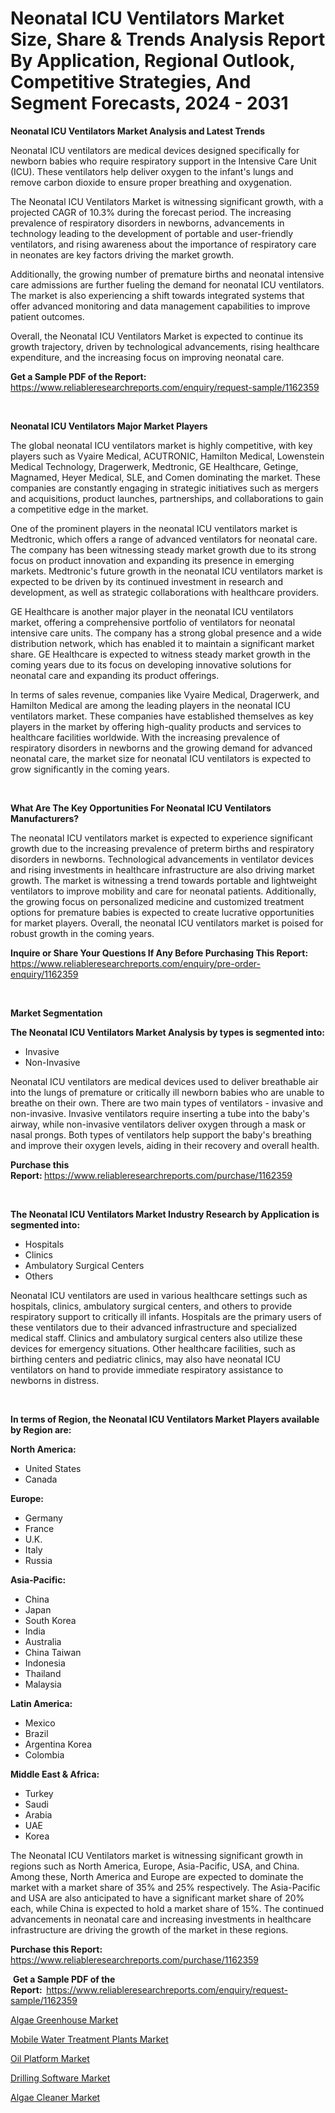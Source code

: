 <p><h1>Neonatal ICU Ventilators Market Size, Share & Trends Analysis Report By Application, Regional Outlook, Competitive Strategies, And Segment Forecasts, 2024 - 2031</h1></p><p><strong>Neonatal ICU Ventilators Market Analysis and Latest Trends</strong></p>
<p><p>Neonatal ICU ventilators are medical devices designed specifically for newborn babies who require respiratory support in the Intensive Care Unit (ICU). These ventilators help deliver oxygen to the infant's lungs and remove carbon dioxide to ensure proper breathing and oxygenation.</p><p>The Neonatal ICU Ventilators Market is witnessing significant growth, with a projected CAGR of 10.3% during the forecast period. The increasing prevalence of respiratory disorders in newborns, advancements in technology leading to the development of portable and user-friendly ventilators, and rising awareness about the importance of respiratory care in neonates are key factors driving the market growth.</p><p>Additionally, the growing number of premature births and neonatal intensive care admissions are further fueling the demand for neonatal ICU ventilators. The market is also experiencing a shift towards integrated systems that offer advanced monitoring and data management capabilities to improve patient outcomes.</p><p>Overall, the Neonatal ICU Ventilators Market is expected to continue its growth trajectory, driven by technological advancements, rising healthcare expenditure, and the increasing focus on improving neonatal care.</p></p>
<p><strong>Get a Sample PDF of the Report:&nbsp;</strong> <a href="https://www.reliableresearchreports.com/enquiry/request-sample/1162359">https://www.reliableresearchreports.com/enquiry/request-sample/1162359</a></p>
<p>&nbsp;</p>
<p><strong>Neonatal ICU Ventilators Major Market Players</strong></p>
<p><p>The global neonatal ICU ventilators market is highly competitive, with key players such as Vyaire Medical, ACUTRONIC, Hamilton Medical, Lowenstein Medical Technology, Dragerwerk, Medtronic, GE Healthcare, Getinge, Magnamed, Heyer Medical, SLE, and Comen dominating the market. These companies are constantly engaging in strategic initiatives such as mergers and acquisitions, product launches, partnerships, and collaborations to gain a competitive edge in the market.</p><p>One of the prominent players in the neonatal ICU ventilators market is Medtronic, which offers a range of advanced ventilators for neonatal care. The company has been witnessing steady market growth due to its strong focus on product innovation and expanding its presence in emerging markets. Medtronic's future growth in the neonatal ICU ventilators market is expected to be driven by its continued investment in research and development, as well as strategic collaborations with healthcare providers.</p><p>GE Healthcare is another major player in the neonatal ICU ventilators market, offering a comprehensive portfolio of ventilators for neonatal intensive care units. The company has a strong global presence and a wide distribution network, which has enabled it to maintain a significant market share. GE Healthcare is expected to witness steady market growth in the coming years due to its focus on developing innovative solutions for neonatal care and expanding its product offerings.</p><p>In terms of sales revenue, companies like Vyaire Medical, Dragerwerk, and Hamilton Medical are among the leading players in the neonatal ICU ventilators market. These companies have established themselves as key players in the market by offering high-quality products and services to healthcare facilities worldwide. With the increasing prevalence of respiratory disorders in newborns and the growing demand for advanced neonatal care, the market size for neonatal ICU ventilators is expected to grow significantly in the coming years.</p></p>
<p>&nbsp;</p>
<p><strong>What Are The Key Opportunities For Neonatal ICU Ventilators Manufacturers?</strong></p>
<p><p>The neonatal ICU ventilators market is expected to experience significant growth due to the increasing prevalence of preterm births and respiratory disorders in newborns. Technological advancements in ventilator devices and rising investments in healthcare infrastructure are also driving market growth. The market is witnessing a trend towards portable and lightweight ventilators to improve mobility and care for neonatal patients. Additionally, the growing focus on personalized medicine and customized treatment options for premature babies is expected to create lucrative opportunities for market players. Overall, the neonatal ICU ventilators market is poised for robust growth in the coming years.</p></p>
<p><strong>Inquire or Share Your Questions If Any Before Purchasing This Report:</strong> <a href="https://www.reliableresearchreports.com/enquiry/pre-order-enquiry/1162359">https://www.reliableresearchreports.com/enquiry/pre-order-enquiry/1162359</a></p>
<p>&nbsp;</p>
<p><strong>Market Segmentation</strong></p>
<p><strong>The Neonatal ICU Ventilators Market Analysis by types is segmented into:</strong></p>
<p><ul><li>Invasive</li><li>Non-Invasive</li></ul></p>
<p><p>Neonatal ICU ventilators are medical devices used to deliver breathable air into the lungs of premature or critically ill newborn babies who are unable to breathe on their own. There are two main types of ventilators - invasive and non-invasive. Invasive ventilators require inserting a tube into the baby's airway, while non-invasive ventilators deliver oxygen through a mask or nasal prongs. Both types of ventilators help support the baby's breathing and improve their oxygen levels, aiding in their recovery and overall health.</p></p>
<p><strong>Purchase this Report:&nbsp;</strong><a href="https://www.reliableresearchreports.com/purchase/1162359">https://www.reliableresearchreports.com/purchase/1162359</a></p>
<p>&nbsp;</p>
<p><strong>The Neonatal ICU Ventilators Market Industry Research by Application is segmented into:</strong></p>
<p><ul><li>Hospitals</li><li>Clinics</li><li>Ambulatory Surgical Centers</li><li>Others</li></ul></p>
<p><p>Neonatal ICU ventilators are used in various healthcare settings such as hospitals, clinics, ambulatory surgical centers, and others to provide respiratory support to critically ill infants. Hospitals are the primary users of these ventilators due to their advanced infrastructure and specialized medical staff. Clinics and ambulatory surgical centers also utilize these devices for emergency situations. Other healthcare facilities, such as birthing centers and pediatric clinics, may also have neonatal ICU ventilators on hand to provide immediate respiratory assistance to newborns in distress.</p></p>
<p>&nbsp;</p>
<p><strong>In terms of Region, the Neonatal ICU Ventilators Market Players available by Region are:</strong></p>
<p>
    <p> <strong> North America: </strong>
        <ul>
            <li>United States</li>
            <li>Canada</li>
        </ul>
        </p> 
    <p> <strong> Europe: </strong>
        <ul>
            <li>Germany</li>
            <li>France</li>
            <li>U.K.</li>
            <li>Italy</li>
            <li>Russia</li>
        </ul>
        </p> 
    <p> <strong> Asia-Pacific: </strong>
        <ul>
            <li>China</li>
            <li>Japan</li>
            <li>South Korea</li>
            <li>India</li>
            <li>Australia</li>
            <li>China Taiwan</li>
            <li>Indonesia</li>
            <li>Thailand</li>
            <li>Malaysia</li>
        </ul>
        </p> 
    <p> <strong> Latin America: </strong>
        <ul>
            <li>Mexico</li>
            <li>Brazil</li>
            <li>Argentina Korea</li>
            <li>Colombia</li>
        </ul>
        </p> 
    <p> <strong> Middle East & Africa: </strong>
        <ul>
            <li>Turkey</li>
            <li>Saudi</li>
            <li>Arabia</li>
            <li>UAE</li>
            <li>Korea</li>
        </ul>
    </p>
    </p>
<p><p>The Neonatal ICU Ventilators market is witnessing significant growth in regions such as North America, Europe, Asia-Pacific, USA, and China. Among these, North America and Europe are expected to dominate the market with a market share of 35% and 25% respectively. The Asia-Pacific and USA are also anticipated to have a significant market share of 20% each, while China is expected to hold a market share of 15%. The continued advancements in neonatal care and increasing investments in healthcare infrastructure are driving the growth of the market in these regions.</p></p>
<p><strong>Purchase this Report: </strong><a href="https://www.reliableresearchreports.com/purchase/1162359">https://www.reliableresearchreports.com/purchase/1162359</a></p>
<p>&nbsp;<strong>Get a Sample PDF of the Report:&nbsp;&nbsp;</strong><a href="https://www.reliableresearchreports.com/enquiry/request-sample/1162359">https://www.reliableresearchreports.com/enquiry/request-sample/1162359</a></p>
<p><strong></strong></p>
<p><p><a href="https://medium.com/@soloncarter43/algae-greenhouse-market-trends-forecast-and-competitive-analysis-to-2031-491d95e0dbbb">Algae Greenhouse Market</a></p><p><a href="https://medium.com/@soloncarter43/mobile-water-treatment-plants-market-competitive-analysis-market-trends-and-forecast-to-2031-d3deace5e2ce">Mobile Water Treatment Plants Market</a></p><p><a href="https://medium.com/@soloncarter43/oil-platform-market-the-key-to-successful-business-strategy-forecast-till-2031-e68183f70165">Oil Platform Market</a></p><p><a href="https://medium.com/@soloncarter43/drilling-software-market-competitive-analysis-market-trends-and-forecast-to-2031-72c8c69efcee">Drilling Software Market</a></p><p><a href="https://medium.com/@soloncarter43/algae-cleaner-market-insights-into-market-cagr-market-trends-and-growth-strategies-a65167b60ded">Algae Cleaner Market</a></p></p>